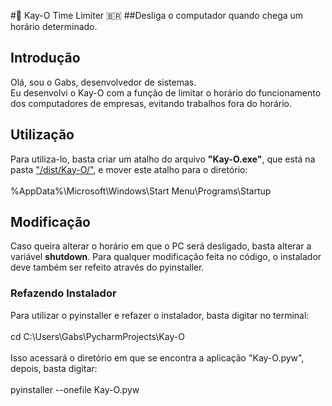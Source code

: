 #🐍 Kay-O Time Limiter 🇧🇷
##Desliga o computador quando chega um horário determinado.
 
<h2>Introdução</h2>
Olá, sou o Gabs, desenvolvedor de sistemas.<br>
Eu desenvolvi o Kay-O com a função de limitar o horário do funcionamento dos computadores de empresas, evitando trabalhos fora do horário.
 
<h2>Utilização</h2>
Para utiliza-lo, basta criar um atalho do arquivo <b>"Kay-O.exe"</b>, que está na pasta <a href="https://github.com/Gabs-Leo/Kay-O.Time.Limiter/tree/main/dist/Kay-O">"/dist/Kay-O/"</a>, e mover este atalho para o diretório: <br><br>
 %AppData%\Microsoft\Windows\Start Menu\Programs\Startup


<h2>Modificação</h2>
Caso queira alterar o horário em que o PC será desligado, basta alterar a variável <b>shutdown</b>.
Para qualquer modificação feita no código, o instalador deve também ser refeito através do pyinstaller.
 
<h3>Refazendo Instalador</h3>
Para utilizar o pyinstaller e refazer o instalador, basta digitar no terminal: <br><br>
cd C:\Users\Gabs\PycharmProjects\Kay-O<br><br>
Isso acessará o diretório em que se encontra a aplicação "Kay-O.pyw", depois, basta digitar: <br><br>
pyinstaller --onefile Kay-O.pyw
